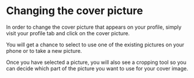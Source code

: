 # Changing the cover picture

In order to change the cover picture that appears on your profile, simply visit your profile tab and click on the cover picture.

You will get a chance to select to use one of the existing pictures on your phone or to take a new picture.

Once you have selected a picture, you will also see a cropping tool so you can decide which part of the picture you want to use for your cover image.

